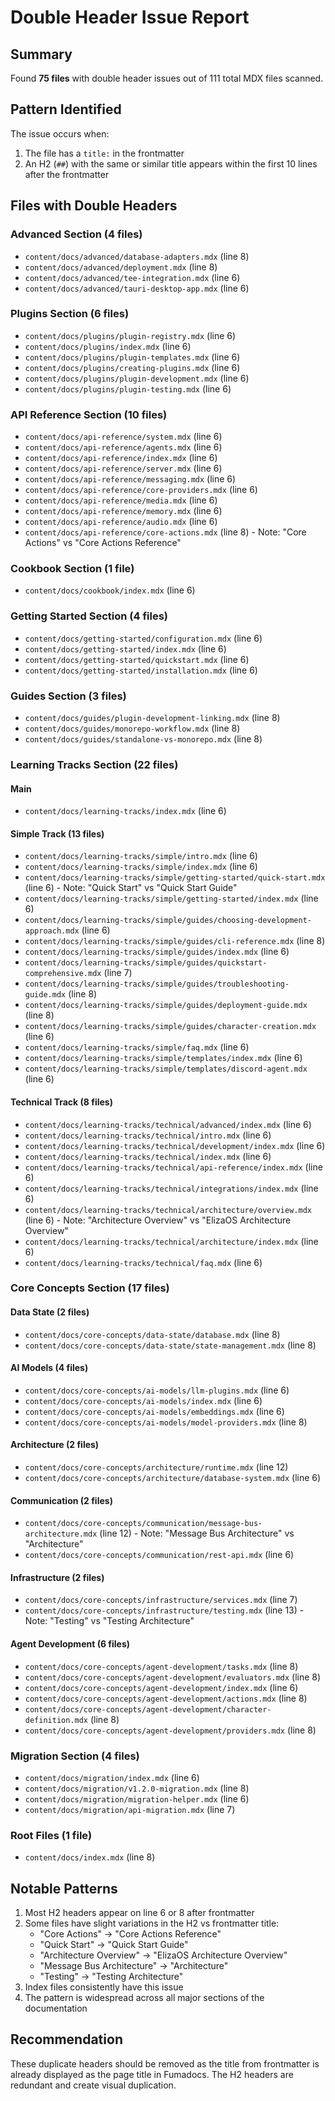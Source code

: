 # Double Header Issue Report

## Summary

Found **75 files** with double header issues out of 111 total MDX files scanned.

## Pattern Identified

The issue occurs when:
1. The file has a `title:` in the frontmatter
2. An H2 (`##`) with the same or similar title appears within the first 10 lines after the frontmatter

## Files with Double Headers

### Advanced Section (4 files)
- `content/docs/advanced/database-adapters.mdx` (line 8)
- `content/docs/advanced/deployment.mdx` (line 8)
- `content/docs/advanced/tee-integration.mdx` (line 6)
- `content/docs/advanced/tauri-desktop-app.mdx` (line 6)

### Plugins Section (6 files)
- `content/docs/plugins/plugin-registry.mdx` (line 6)
- `content/docs/plugins/index.mdx` (line 6)
- `content/docs/plugins/plugin-templates.mdx` (line 6)
- `content/docs/plugins/creating-plugins.mdx` (line 6)
- `content/docs/plugins/plugin-development.mdx` (line 6)
- `content/docs/plugins/plugin-testing.mdx` (line 6)

### API Reference Section (10 files)
- `content/docs/api-reference/system.mdx` (line 6)
- `content/docs/api-reference/agents.mdx` (line 6)
- `content/docs/api-reference/index.mdx` (line 6)
- `content/docs/api-reference/server.mdx` (line 6)
- `content/docs/api-reference/messaging.mdx` (line 6)
- `content/docs/api-reference/core-providers.mdx` (line 6)
- `content/docs/api-reference/media.mdx` (line 6)
- `content/docs/api-reference/memory.mdx` (line 6)
- `content/docs/api-reference/audio.mdx` (line 6)
- `content/docs/api-reference/core-actions.mdx` (line 8) - Note: "Core Actions" vs "Core Actions Reference"

### Cookbook Section (1 file)
- `content/docs/cookbook/index.mdx` (line 6)

### Getting Started Section (4 files)
- `content/docs/getting-started/configuration.mdx` (line 6)
- `content/docs/getting-started/index.mdx` (line 6)
- `content/docs/getting-started/quickstart.mdx` (line 6)
- `content/docs/getting-started/installation.mdx` (line 6)

### Guides Section (3 files)
- `content/docs/guides/plugin-development-linking.mdx` (line 8)
- `content/docs/guides/monorepo-workflow.mdx` (line 8)
- `content/docs/guides/standalone-vs-monorepo.mdx` (line 8)

### Learning Tracks Section (22 files)
#### Main
- `content/docs/learning-tracks/index.mdx` (line 6)

#### Simple Track (13 files)
- `content/docs/learning-tracks/simple/intro.mdx` (line 6)
- `content/docs/learning-tracks/simple/index.mdx` (line 6)
- `content/docs/learning-tracks/simple/getting-started/quick-start.mdx` (line 6) - Note: "Quick Start" vs "Quick Start Guide"
- `content/docs/learning-tracks/simple/getting-started/index.mdx` (line 6)
- `content/docs/learning-tracks/simple/guides/choosing-development-approach.mdx` (line 6)
- `content/docs/learning-tracks/simple/guides/cli-reference.mdx` (line 8)
- `content/docs/learning-tracks/simple/guides/index.mdx` (line 6)
- `content/docs/learning-tracks/simple/guides/quickstart-comprehensive.mdx` (line 7)
- `content/docs/learning-tracks/simple/guides/troubleshooting-guide.mdx` (line 8)
- `content/docs/learning-tracks/simple/guides/deployment-guide.mdx` (line 8)
- `content/docs/learning-tracks/simple/guides/character-creation.mdx` (line 6)
- `content/docs/learning-tracks/simple/faq.mdx` (line 6)
- `content/docs/learning-tracks/simple/templates/index.mdx` (line 6)
- `content/docs/learning-tracks/simple/templates/discord-agent.mdx` (line 6)

#### Technical Track (8 files)
- `content/docs/learning-tracks/technical/advanced/index.mdx` (line 6)
- `content/docs/learning-tracks/technical/intro.mdx` (line 6)
- `content/docs/learning-tracks/technical/development/index.mdx` (line 6)
- `content/docs/learning-tracks/technical/index.mdx` (line 6)
- `content/docs/learning-tracks/technical/api-reference/index.mdx` (line 6)
- `content/docs/learning-tracks/technical/integrations/index.mdx` (line 6)
- `content/docs/learning-tracks/technical/architecture/overview.mdx` (line 6) - Note: "Architecture Overview" vs "ElizaOS Architecture Overview"
- `content/docs/learning-tracks/technical/architecture/index.mdx` (line 6)
- `content/docs/learning-tracks/technical/faq.mdx` (line 6)

### Core Concepts Section (17 files)
#### Data State (2 files)
- `content/docs/core-concepts/data-state/database.mdx` (line 8)
- `content/docs/core-concepts/data-state/state-management.mdx` (line 8)

#### AI Models (4 files)
- `content/docs/core-concepts/ai-models/llm-plugins.mdx` (line 6)
- `content/docs/core-concepts/ai-models/index.mdx` (line 6)
- `content/docs/core-concepts/ai-models/embeddings.mdx` (line 6)
- `content/docs/core-concepts/ai-models/model-providers.mdx` (line 8)

#### Architecture (2 files)
- `content/docs/core-concepts/architecture/runtime.mdx` (line 12)
- `content/docs/core-concepts/architecture/database-system.mdx` (line 6)

#### Communication (2 files)
- `content/docs/core-concepts/communication/message-bus-architecture.mdx` (line 12) - Note: "Message Bus Architecture" vs "Architecture"
- `content/docs/core-concepts/communication/rest-api.mdx` (line 6)

#### Infrastructure (2 files)
- `content/docs/core-concepts/infrastructure/services.mdx` (line 7)
- `content/docs/core-concepts/infrastructure/testing.mdx` (line 13) - Note: "Testing" vs "Testing Architecture"

#### Agent Development (6 files)
- `content/docs/core-concepts/agent-development/tasks.mdx` (line 8)
- `content/docs/core-concepts/agent-development/evaluators.mdx` (line 8)
- `content/docs/core-concepts/agent-development/index.mdx` (line 6)
- `content/docs/core-concepts/agent-development/actions.mdx` (line 8)
- `content/docs/core-concepts/agent-development/character-definition.mdx` (line 8)
- `content/docs/core-concepts/agent-development/providers.mdx` (line 8)

### Migration Section (4 files)
- `content/docs/migration/index.mdx` (line 6)
- `content/docs/migration/v1.2.0-migration.mdx` (line 8)
- `content/docs/migration/migration-helper.mdx` (line 6)
- `content/docs/migration/api-migration.mdx` (line 7)

### Root Files (1 file)
- `content/docs/index.mdx` (line 8)

## Notable Patterns

1. Most H2 headers appear on line 6 or 8 after frontmatter
2. Some files have slight variations in the H2 vs frontmatter title:
   - "Core Actions" → "Core Actions Reference"
   - "Quick Start" → "Quick Start Guide"
   - "Architecture Overview" → "ElizaOS Architecture Overview"
   - "Message Bus Architecture" → "Architecture"
   - "Testing" → "Testing Architecture"
3. Index files consistently have this issue
4. The pattern is widespread across all major sections of the documentation

## Recommendation

These duplicate headers should be removed as the title from frontmatter is already displayed as the page title in Fumadocs. The H2 headers are redundant and create visual duplication.